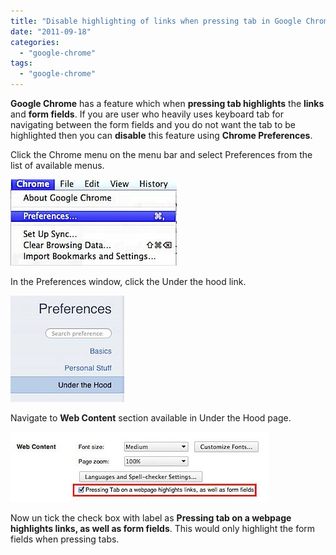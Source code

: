 ```yaml
---
title: "Disable highlighting of links when pressing tab in Google Chrome"
date: "2011-09-18"
categories: 
  - "google-chrome"
tags: 
  - "google-chrome"
---
```


**Google Chrome** has a feature which when **pressing tab highlights** the **links** and **form fields**. If you are user who heavily uses keyboard tab for navigating between the form fields and you do not want the tab to be highlighted then you can **disable** this feature using **Chrome Preferences**.

Click the Chrome menu on the menu bar and select Preferences from the list of available menus.

  
![201109180806.jpg](images/2011091808061.jpg)

In the Preferences window, click the Under the hood link.

  
![201109180806.jpg](images/201109180806.jpg)

Navigate to **Web Content** section available in Under the Hood page.

  
![201109180808.jpg](images/201109180808.jpg)

Now un tick the check box with label as **Pressing tab on a webpage highlights links, as well as form fields**. This would only highlight the form fields when pressing tabs.
